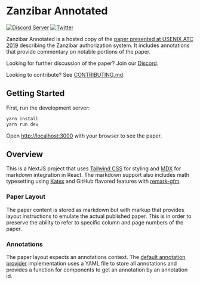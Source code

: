 # Zanzibar Annotated

[![Discord Server](https://img.shields.io/discord/844600078504951838?color=7289da&logo=discord "Discord Server")](https://discord.gg/jTysUaxXzM)
[![Twitter](https://img.shields.io/twitter/follow/authzed?color=%23179CF0&logo=twitter&style=flat-square&label=@authzed "@authzed on Twitter")](https://twitter.com/authzed)

Zanzibar Annotated is a hosted copy of the [paper presented at USENIX ATC 2019](https://www.usenix.org/conference/atc19/presentation/pang) describing the Zanzibar authorization system. It includes annotations that provide commentary on notable portions of the paper.

Looking for further discussion of the paper? Join our [Discord].

Looking to contribute? See [CONTRIBUTING.md].

[Discord]: https://authzed.com/discord
[CONTRIBUTING.md]: https://github.com/authzed/zanzibar-annotated/blob/main/CONTRIBUTING.md

## Getting Started

First, run the development server:

```bash
yarn install
yarn run dev
```

Open [http://localhost:3000](http://localhost:3000) with your browser to see the paper.

## Overview

This is a NextJS project that uses [Tailwind CSS] for styling and [MDX] for markdown integration in React. The markdown support also includes math typesetting using [Katex] and GitHub flavored features with [remark-gfm].

[Tailwind CSS]: https://tailwindcss.com/
[MDX]: https://mdxjs.com/
[Katex]: https://katex.org/
[remark-gfm]: https://github.com/remarkjs/remark-gfm

### Paper Layout

The paper content is stored as markdown but with markup that provides layout instructions to emulate the actual published paper. This is in order to preserve the ability to refer to specific column and page numbers of the paper.

### Annotations

The paper layout expects an annotations context. The [default annotation provider] implementation uses a YAML file to store all annotations and provides a function for components to get an annotation by an annotation id.

[default annotation provider]: https://github.com/authzed/zanzibar-annotated/blob/main/components/annotation.tsx
